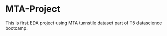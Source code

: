 # MTA-Project
This is first EDA project using MTA turnstile dataset part of T5 datascience bootcamp.
